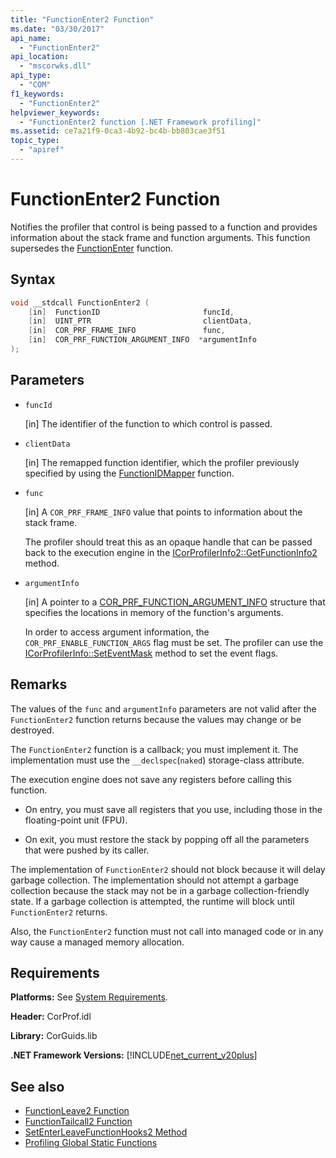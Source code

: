 ```yaml
---
title: "FunctionEnter2 Function"
ms.date: "03/30/2017"
api_name: 
  - "FunctionEnter2"
api_location: 
  - "mscorwks.dll"
api_type: 
  - "COM"
f1_keywords: 
  - "FunctionEnter2"
helpviewer_keywords: 
  - "FunctionEnter2 function [.NET Framework profiling]"
ms.assetid: ce7a21f9-0ca3-4b92-bc4b-bb803cae3f51
topic_type: 
  - "apiref"
---
```

# FunctionEnter2 Function
Notifies the profiler that control is being passed to a function and provides information about the stack frame and function arguments. This function supersedes the [FunctionEnter](functionenter-function.md) function.  
  
## Syntax  
  
```cpp  
void __stdcall FunctionEnter2 (  
    [in]  FunctionID                       funcId,
    [in]  UINT_PTR                         clientData,
    [in]  COR_PRF_FRAME_INFO               func,
    [in]  COR_PRF_FUNCTION_ARGUMENT_INFO  *argumentInfo  
);  
```  
  
## Parameters

- `funcId`

  \[in] The identifier of the function to which control is passed.

- `clientData`

  \[in] The remapped function identifier, which the profiler previously specified by using the [FunctionIDMapper](functionidmapper-function.md) function.
  
- `func`

  \[in] A `COR_PRF_FRAME_INFO` value that points to information about the stack frame.
  
  The profiler should treat this as an opaque handle that can be passed back to the execution engine in the [ICorProfilerInfo2::GetFunctionInfo2](icorprofilerinfo2-getfunctioninfo2-method.md) method.  
  
- `argumentInfo`

  \[in] A pointer to a [COR_PRF_FUNCTION_ARGUMENT_INFO](cor-prf-function-argument-info-structure.md) structure that specifies the locations in memory of the function's arguments.

  In order to access argument information, the `COR_PRF_ENABLE_FUNCTION_ARGS` flag must be set. The profiler can use the [ICorProfilerInfo::SetEventMask](icorprofilerinfo-seteventmask-method.md) method to set the event flags.

## Remarks  
 The values of the `func` and `argumentInfo` parameters are not valid after the `FunctionEnter2` function returns because the values may change or be destroyed.  
  
 The `FunctionEnter2` function is a callback; you must implement it. The implementation must use the `__declspec`(`naked`) storage-class attribute.  
  
 The execution engine does not save any registers before calling this function.  
  
- On entry, you must save all registers that you use, including those in the floating-point unit (FPU).  
  
- On exit, you must restore the stack by popping off all the parameters that were pushed by its caller.  
  
 The implementation of `FunctionEnter2` should not block because it will delay garbage collection. The implementation should not attempt a garbage collection because the stack may not be in a garbage collection-friendly state. If a garbage collection is attempted, the runtime will block until `FunctionEnter2` returns.  
  
 Also, the `FunctionEnter2` function must not call into managed code or in any way cause a managed memory allocation.  
  
## Requirements  
 **Platforms:** See [System Requirements](../../get-started/system-requirements.md).  
  
 **Header:** CorProf.idl  
  
 **Library:** CorGuids.lib  
  
 **.NET Framework Versions:** [!INCLUDE[net_current_v20plus](../../../../includes/net-current-v20plus-md.md)]  
  
## See also

- [FunctionLeave2 Function](functionleave2-function.md)
- [FunctionTailcall2 Function](functiontailcall2-function.md)
- [SetEnterLeaveFunctionHooks2 Method](icorprofilerinfo2-setenterleavefunctionhooks2-method.md)
- [Profiling Global Static Functions](profiling-global-static-functions.md)
